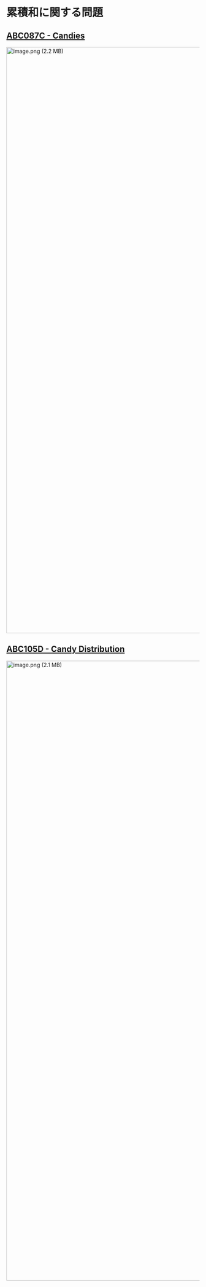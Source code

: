 # 累積和に関する問題

## [ABC087C - Candies](https://atcoder.jp/contests/abc087/tasks/arc090_a)

<img width="1528" alt="image.png (2.2 MB)" src="https://img.esa.io/uploads/production/attachments/6586/2021/05/05/21054/01b6ae76-94ed-48f4-8d28-f714573f4627.png">

## [ABC105D - Candy Distribution](https://atcoder.jp/contests/abc105/tasks/abc105_d)

<img width="1616" alt="image.png (2.1 MB)" src="https://img.esa.io/uploads/production/attachments/6586/2021/05/10/21054/7efe3b9c-380b-47cb-a4cf-90e80525b969.png">
